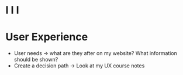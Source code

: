 # I I I   

# User Experience

-	User needs -> what are they after on my website? What information should be shown?
-	Create a decision path -> Look at my UX course notes
